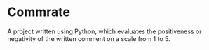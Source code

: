 # Commrate
A project written using Python, which evaluates the positiveness or negativity of the written comment on a scale from 1 to 5.
